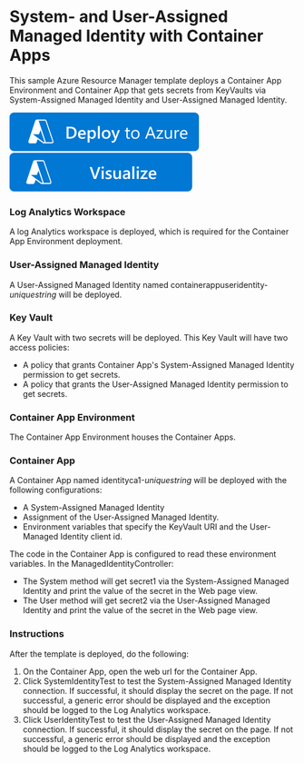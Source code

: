# System- and User-Assigned Managed Identity with Container Apps
This sample Azure Resource Manager template deploys a Container App Environment and Container App that gets secrets from KeyVaults via System-Assigned Managed Identity and User-Assigned Managed Identity.

[![Deploy To Azure](https://raw.githubusercontent.com/Azure/azure-quickstart-templates/master/1-CONTRIBUTION-GUIDE/images/deploytoazure.svg?sanitize=true)](https://portal.azure.com/#create/Microsoft.Template/uri/https%3A%2F%2Fraw.githubusercontent.com%2Fazureossd%2FContainer-Apps%2Fmaster%2FManagedIdentity%2Fdotnet%2FManagedIdentity%2Fdeploy%2Fazuredeploy.json)  [![Visualize](https://raw.githubusercontent.com/Azure/azure-quickstart-templates/master/1-CONTRIBUTION-GUIDE/images/visualizebutton.svg?sanitize=true)](http://armviz.io/#/?load=https%3A%2F%2Fraw.githubusercontent.com%2Fazureossd%2FContainer-Apps%2Fmaster%2FManagedIdentity%2Fdotnet%2FManagedIdentity%2Fdeploy%2Fazuredeploy.json)

### Log Analytics Workspace

A log Analytics workspace is deployed, which is required for the Container App Environment deployment.

### User-Assigned Managed Identity

A User-Assigned Managed Identity named containerappuseridentity-*uniquestring* will be deployed.

### Key Vault
A Key Vault with two secrets will be deployed. This Key Vault will have two access policies:
- A policy that grants Container App's System-Assigned Managed Identity permission to get secrets.
- A policy that grants the User-Assigned Managed Identity permission to get secrets.

### Container App Environment

The Container App Environment houses the Container Apps.

### Container App
A Container App named identityca1-*uniquestring* will be deployed with the following configurations:
- A System-Assigned Managed Identity
- Assignment of the User-Assigned Managed Identity.
- Environment variables that specify the KeyVault URI and the User-Managed Identity client id.

The code in the Container App is configured to read these environment variables. In the ManagedIdentityController:
- The System method will get secret1 via the System-Assigned Managed Identity and print the value of the secret in the Web page view.
- The User method will get secret2 via the User-Assigned Managed Identity and print the value of the secret in the Web page view.

### Instructions
After the template is deployed, do the following:
1. On the Container App, open the web url for the Container App.
2. Click SystemIdentityTest to test the System-Assigned Managed Identity connection. If successful, it should display the secret on the page. If not successful, a generic error should be displayed and the exception should be logged to the Log Analytics workspace.
3. Click UserIdentityTest to test the User-Assigned Managed Identity connection. If successful, it should display the secret on the page. If not successful, a generic error should be displayed and the exception should be logged to the Log Analytics workspace.
